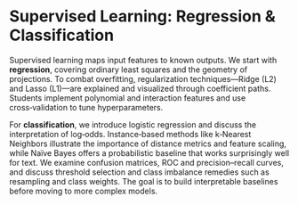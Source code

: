 # Supervised Learning: Regression & Classification

Supervised learning maps input features to known outputs.  We start with **regression**, covering ordinary least squares and the geometry of projections.  To combat overfitting, regularization techniques—Ridge (L2) and Lasso (L1)—are explained and visualized through coefficient paths.  Students implement polynomial and interaction features and use cross‑validation to tune hyperparameters.

For **classification**, we introduce logistic regression and discuss the interpretation of log‑odds.  Instance‑based methods like k‑Nearest Neighbors illustrate the importance of distance metrics and feature scaling, while Naïve Bayes offers a probabilistic baseline that works surprisingly well for text.  We examine confusion matrices, ROC and precision–recall curves, and discuss threshold selection and class imbalance remedies such as resampling and class weights.  The goal is to build interpretable baselines before moving to more complex models.
